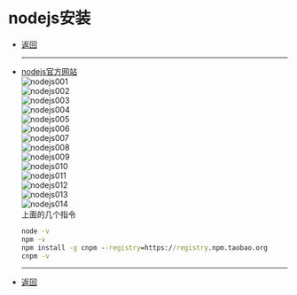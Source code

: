 # nodejs安装

- [返回](README.md)
  ***
- [nodejs官方网站](https://nodejs.org/)  
  ![nodejs001](images/nodejs001.png)  
  ![nodejs002](images/nodejs002.png)  
  ![nodejs003](images/nodejs003.png)  
  ![nodejs004](images/nodejs004.png)  
  ![nodejs005](images/nodejs005.png)  
  ![nodejs006](images/nodejs006.png)  
  ![nodejs007](images/nodejs007.png)  
  ![nodejs008](images/nodejs008.png)  
  ![nodejs009](images/nodejs009.png)  
  ![nodejs010](images/nodejs010.png)  
  ![nodejs011](images/nodejs011.png)  
  ![nodejs012](images/nodejs012.png)  
  ![nodejs013](images/nodejs013.png)  
  ![nodejs014](images/nodejs014.png)  
  上面的几个指令

  ```cmd
  node -v
  npm -v
  npm install -g cnpm --registry=https://registry.npm.taobao.org
  cnpm -v
  ```

  ***
- [返回](README.md)